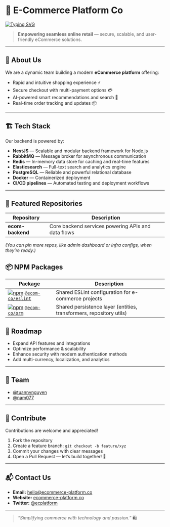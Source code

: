 # 🛒 E-Commerce Platform Co
[![Typing SVG](https://readme-typing-svg.herokuapp.com?font=Fira+Code&pause=1000&multiline=true&width=435&lines=Hello+from+E-Commerce+Platform+Co)](https://git.io/typing-svg)
>  **Empowering seamless online retail** — secure, scalable, and user-friendly eCommerce solutions.

---

## 🌟 About Us
We are a dynamic team building a modern **eCommerce platform** offering:
- Rapid and intuitive shopping experience ⚡  
- Secure checkout with multi-payment options 💳  
- AI-powered smart recommendations and search 🤖  
- Real-time order tracking and updates 📦

---

## 🏗 Tech Stack
Our backend is powered by:
- **NestJS** — Scalable and modular backend framework for Node.js  
- **RabbitMQ** — Message broker for asynchronous communication  
- **Redis** — In-memory data store for caching and real-time features  
- **Elasticsearch** — Full-text search and analytics engine  
- **PostgreSQL** — Reliable and powerful relational database  
- **Docker** — Containerized deployment  
- **CI/CD pipelines** — Automated testing and deployment workflows

---

## 📂 Featured Repositories
| Repository | Description |
|------------|-------------|
| **ecom-backend** | Core backend services powering APIs and data flows |

*(You can pin more repos, like admin dashboard or infra configs, when they’re ready.)*

## 📦 NPM Packages
| Package | Description |
|---------|-------------|
| [![npm](https://img.shields.io/npm/v/@ecom-co/eslint?logo=npm)](https://www.npmjs.com/package/@ecom-co/eslint) [`@ecom-co/eslint`](https://www.npmjs.com/package/@ecom-co/eslint) | Shared ESLint configuration for e-commerce projects |
| [![npm](https://img.shields.io/npm/v/@ecom-co/orm?logo=npm)](https://www.npmjs.com/package/@ecom-co/orm) [`@ecom-co/orm`](https://www.npmjs.com/package/@ecom-co/orm) | Shared persistence layer (entities, transformers, repository utils) |

## 📅 Roadmap
- Expand API features and integrations  
- Optimize performance & scalability  
- Enhance security with modern authentication methods  
- Add multi-currency, localization, and analytics

---

## 👥 Team
- [@tuannvnguyen](https://github.com/tuannvnguyen)
- [@nam077](https://github.com/nam077)

---

## 🤝 Contribute
Contributions are welcome and appreciated!
1. Fork the repository  
2. Create a feature branch: `git checkout -b feature/xyz`  
3. Commit your changes with clear messages  
4. Open a Pull Request — let’s build together! 🚀

---

## 📬 Contact Us
- **Email:** hello@ecommerce-platform.co  
- **Website:** [ecommerce-platform.co](https://ecommerce-platform.co)  
- **Twitter:** [@ecplatform](https://twitter.com/ecplatform)  

---

> _“Simplifying commerce with technology and passion.”_ 🛍️
